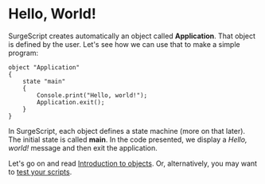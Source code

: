 Hello, World!
=============

SurgeScript creates automatically an object called **Application**. That object is defined by the user. Let's see how we can use that to make a simple program:

```
object "Application"
{
    state "main"
    {
        Console.print("Hello, world!");
        Application.exit();
    }
}
```

In SurgeScript, each object defines a state machine (more on that later). The initial state is called **main**. In the code presented, we display a *Hello, world!* message and then exit the application.

Let's go on and read [Introduction to objects](objects). Or, alternatively, you may want to [test your scripts](testing).